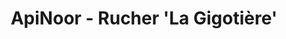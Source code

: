 ---
title: "ApiNoor - Rucher 'La Gigotière'"
url: /romorantin-lanthenay/apinoor-rucher-la-gigotiere/
shop: Hofladen
---